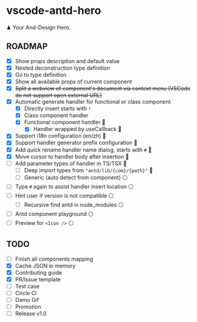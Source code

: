 # vscode-antd-hero

♟ Your And-Design Hero.

## ROADMAP

- [x] Show props description and default value
- [x] Nested deconstruction type definition
- [x] Go to type definition
- [x] Show all available props of current component
- [x] ~~Split a webview of component's document via context menu (VSCode do not support open external URL)~~
- [x] Automatic generate handler for functional or class component
  - [x] Directly insert starts with `!`
  - [x] Class component handler
  - [x] Functional component handler 🔵
    - [x] Handler wrapped by useCallback 🔵
- [x] Support i18n configuration (en/zh) 🔵
- [x] Support handler generator prefix configuration 🔵
- [x] Add quick rename handler name dialog, starts with `#` 🔵
- [x] Move cursor to handler body after insertion 🔵
- [ ] Add parameter types of handler in TS/TSX 🔵
  - [ ] Deep import types from `"antd/lib/{com}/{path}"` 🔵
  - [ ] Generic (auto detect from component) ⚪️
- [ ] Type `#` again to assist handler insert location ⚪️
- [ ] Hint user if version is not compatible ⚪️
  - [ ] Recursive find antd in node_modules ⚪️
- [ ] Antd component playground ⚪️
- [ ] Preview for `<Icon />` ⚪️

## TODO

- [ ] Finish all components mapping
- [x] Cache JSON in memory
- [x] Contributing guide
- [x] PR/Issue template
- [ ] Test case
- [ ] Circle CI
- [ ] Demo Gif
- [ ] Promotion
- [ ] Release v1.0
